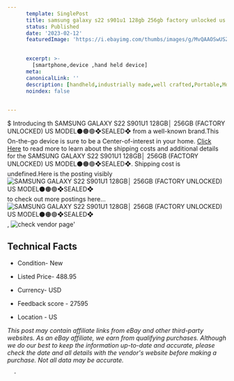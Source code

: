 ```yaml
---
      template: SinglePost
      title: samsung galaxy s22 s901u1 128gb 256gb factory unlocked us model sealed 
      status: Published
      date: '2023-02-12'
      featuredImage: 'https://i.ebayimg.com/thumbs/images/g/MvQAAOSwUSZilrBe/s-l225.jpg'
       

      excerpt: >-
        [smartphone,device ,hand held device]
      meta:
      canonicalLink: ''
      description: [handheld,industrially made,well crafted,Portable,Mobile,Compact,Convenient,Lightweight,Maneuverable,Man-portable,Miniature,Carriable,Hand-held,Light,Holdable,Transportable,Mobile device,Pocket-sized,On-the-go,Wireless,Cordless,Compact size,Convenient size, smartphone,device ,hand held device]
      noindex: false
      

---
```

$
      Introducing th SAMSUNG GALAXY S22 S901U1 128GB│ 256GB (FACTORY UNLOCKED) US MODEL⚫️🟠🟢❖SEALED❖ from a well-known brand.This On-the-go device  is sure to be a Center-of-interest in your home. [Click Here](https://www.ebay.com/itm/225011630332?hash=item3463bd00fc%3Ag%3AMvQAAOSwUSZilrBe&mkevt=1&mkcid=1&mkrid=711-53200-19255-0&campid=%253CePNCampaignId%253E&customid=%253CreferenceId%253E&toolid=10049) to read more to learn about the shipping costs and additional details for the SAMSUNG GALAXY S22 S901U1 128GB│ 256GB (FACTORY UNLOCKED) US MODEL⚫️🟠🟢❖SEALED❖. Shipping cost is undefined.Here is the posting visibly ![SAMSUNG GALAXY S22 S901U1 128GB│ 256GB (FACTORY UNLOCKED) US MODEL⚫️🟠🟢❖SEALED❖](https://i.ebayimg.com/thumbs/images/g/MvQAAOSwUSZilrBe/s-l225.jpg) to check out more postings here... ![SAMSUNG GALAXY S22 S901U1 128GB│ 256GB (FACTORY UNLOCKED) US MODEL⚫️🟠🟢❖SEALED❖](https://i.ebayimg.com/images/g/MvQAAOSwUSZilrBe/s-l1600.jpg), ![check vendor page](https://origin-galleryplus.ebayimg.com/ws/web/225011630332_2_0_1/225x225.jpg,https://origin-galleryplus.ebayimg.com/ws/web/225011630332_3_0_1/225x225.jpg,https://origin-galleryplus.ebayimg.com/ws/web/225011630332_4_0_1/225x225.jpg,https://origin-galleryplus.ebayimg.com/ws/web/225011630332_5_0_1/225x225.jpg)'

      

 ## Technical Facts 



     
      

 - Condition- New 


      

 - Listed Price- 488.95 


      

 - Currency- USD 


      

 - Feedback score - 27595 


      

 - Location - US 


      
      

 *_This post may contain affiliate links from eBay and other third-party websites. As an eBay affiliate, we earn from qualifying purchases. Although we do our best to keep the information up-to-date and accurate, please check the date and all details with the vendor's website before making a purchase. Not all data may be accurate._*




      -
